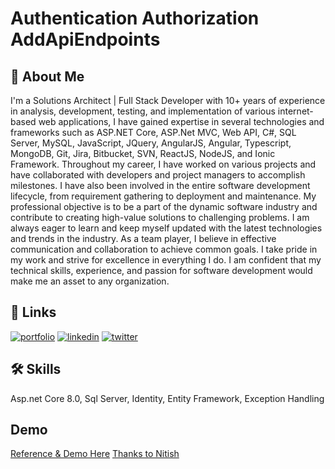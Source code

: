 ﻿# Authentication Authorization AddApiEndpoints
## 🚀 About Me
I'm a Solutions Architect | Full Stack Developer with 10+ years of experience in analysis, development, testing, and implementation of various internet-based web applications, I have gained expertise in several technologies and frameworks such as ASP.NET Core, ASP.Net MVC, Web API, C#, SQL Server, MySQL, JavaScript, JQuery, AngularJS, Angular, Typescript, MongoDB, Git, Jira, Bitbucket, SVN, ReactJS, NodeJS, and Ionic Framework. Throughout my career, I have worked on various projects and have collaborated with developers and project managers to accomplish milestones. I have also been involved in the entire software development lifecycle, from requirement gathering to deployment and maintenance. My professional objective is to be a part of the dynamic software industry and contribute to creating high-value solutions to challenging problems. I am always eager to learn and keep myself updated with the latest technologies and trends in the industry. As a team player, I believe in effective communication and collaboration to achieve common goals. I take pride in my work and strive for excellence in everything I do. I am confident that my technical skills, experience, and passion for software development would make me an asset to any organization.




## 🔗 Links
[![portfolio](https://img.shields.io/badge/my_portfolio-000?style=for-the-badge&logo=ko-fi&logoColor=white)](https://loveneetchahal.github.io/)
[![linkedin](https://img.shields.io/badge/linkedin-0A66C2?style=for-the-badge&logo=linkedin&logoColor=white)](https://www.linkedin.com/in/lovechahal)
[![twitter](https://img.shields.io/badge/twitter-1DA1F2?style=for-the-badge&logo=twitter&logoColor=white)](https://twitter.com/loveneet_chahal)


## 🛠 Skills
Asp.net Core 8.0, Sql Server, Identity, Entity Framework, Exception Handling


## Demo

[Reference & Demo Here](https://youtu.be/bPfNKTK5G5w?si=oVkfjxqikvy6tPRh)
[Thanks to Nitish](https://github.com/nitish-kaushik)


